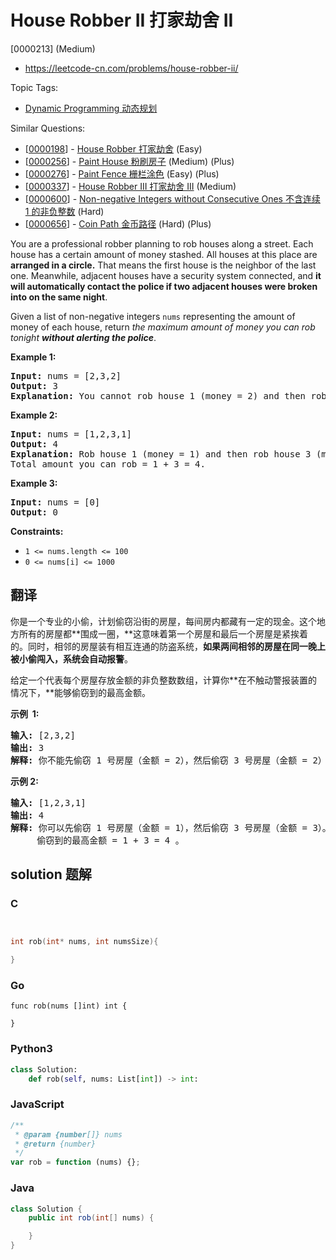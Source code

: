 # House Robber II 打家劫舍 II

[0000213] (Medium)

- https://leetcode-cn.com/problems/house-robber-ii/

Topic Tags:

- [Dynamic Programming 动态规划](https://leetcode-cn.com/tag/dynamic-programming/)

Similar Questions:

- [[0000198](https://leetcode-cn.com/problems/house-robber/)] - [House Robber 打家劫舍](./0000198.house-robber.md) (Easy)
- [[0000256](https://leetcode-cn.com/problems/paint-house/)] - [Paint House 粉刷房子](./0000256.paint-house.md) (Medium) (Plus)
- [[0000276](https://leetcode-cn.com/problems/paint-fence/)] - [Paint Fence 栅栏涂色](./0000276.paint-fence.md) (Easy) (Plus)
- [[0000337](https://leetcode-cn.com/problems/house-robber-iii/)] - [House Robber III 打家劫舍 III](./0000337.house-robber-iii.md) (Medium)
- [[0000600](https://leetcode-cn.com/problems/non-negative-integers-without-consecutive-ones/)] - [Non-negative Integers without Consecutive Ones 不含连续 1 的非负整数](./0000600.non-negative-integers-without-consecutive-ones.md) (Hard)
- [[0000656](https://leetcode-cn.com/problems/coin-path/)] - [Coin Path 金币路径](./0000656.coin-path.md) (Hard) (Plus)

You are a professional robber planning to rob houses along a street. Each house has a certain amount of money stashed. All houses at this place are **arranged in a circle.** That means the first house is the neighbor of the last one. Meanwhile, adjacent houses have a security system connected, and **it will automatically contact the police if two adjacent houses were broken into on the same night**.

Given a list of non-negative integers `nums` representing the amount of money of each house, return _the maximum amount of money you can rob tonight **without alerting the police**_.

**Example 1:**

<pre><strong>Input:</strong> nums = [2,3,2]
<strong>Output:</strong> 3
<strong>Explanation:</strong> You cannot rob house 1 (money = 2) and then rob house 3 (money = 2), because they are adjacent houses.
</pre>

**Example 2:**

<pre><strong>Input:</strong> nums = [1,2,3,1]
<strong>Output:</strong> 4
<strong>Explanation:</strong> Rob house 1 (money = 1) and then rob house 3 (money = 3).
Total amount you can rob = 1 + 3 = 4.
</pre>

**Example 3:**

<pre><strong>Input:</strong> nums = [0]
<strong>Output:</strong> 0
</pre>

**Constraints:**

- `1 <= nums.length <= 100`
- `0 <= nums[i] <= 1000`

## 翻译

你是一个专业的小偷，计划偷窃沿街的房屋，每间房内都藏有一定的现金。这个地方所有的房屋都**围成一圈，**这意味着第一个房屋和最后一个房屋是紧挨着的。同时，相邻的房屋装有相互连通的防盗系统，**如果两间相邻的房屋在同一晚上被小偷闯入，系统会自动报警**。

给定一个代表每个房屋存放金额的非负整数数组，计算你**在不触动警报装置的情况下，**能够偷窃到的最高金额。

**示例  1:**

<pre><strong>输入:</strong> [2,3,2]
<strong>输出:</strong> 3
<strong>解释:</strong> 你不能先偷窃 1 号房屋（金额 = 2），然后偷窃 3 号房屋（金额 = 2）, 因为他们是相邻的。
</pre>

**示例 2:**

<pre><strong>输入:</strong> [1,2,3,1]
<strong>输出:</strong> 4
<strong>解释:</strong> 你可以先偷窃 1 号房屋（金额 = 1），然后偷窃 3 号房屋（金额 = 3）。
&nbsp;    偷窃到的最高金额 = 1 + 3 = 4 。</pre>

## solution 题解

### C

```c


int rob(int* nums, int numsSize){

}
```

### Go

```golang
func rob(nums []int) int {

}
```

### Python3

```python
class Solution:
    def rob(self, nums: List[int]) -> int:
```

### JavaScript

```javascript
/**
 * @param {number[]} nums
 * @return {number}
 */
var rob = function (nums) {};
```

### Java

```java
class Solution {
    public int rob(int[] nums) {

    }
}
```
